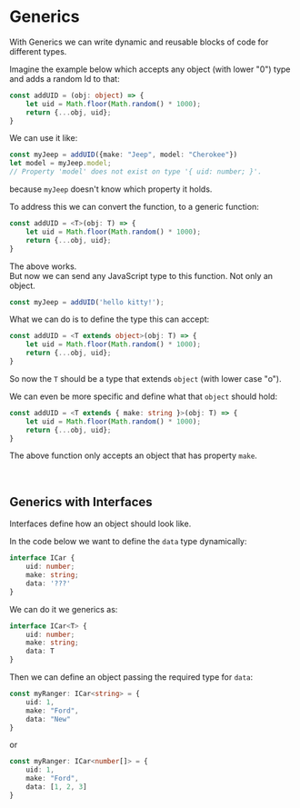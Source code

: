 # Generics

With Generics we can write dynamic and reusable blocks of code for different types.

Imagine the example below which accepts any object (with lower "0") type and adds a random Id to that:

```ts
const addUID = (obj: object) => {
    let uid = Math.floor(Math.random() * 1000);
    return {...obj, uid};
}
```

We can use it like:

```ts
const myJeep = addUID({make: "Jeep", model: "Cherokee"})
let model = myJeep.model;
// Property 'model' does not exist on type '{ uid: number; }'.
```

because ```myJeep``` doesn't know which property it holds.

To address this we can convert the function, to a generic function:

```ts
const addUID = <T>(obj: T) => {
    let uid = Math.floor(Math.random() * 1000);
    return {...obj, uid};
}
```

The above works.<br>
But now we can send any JavaScript type to this function. Not only an object.

```ts
const myJeep = addUID('hello kitty!');
```

What we can do is to define the type this can accept:

```ts
const addUID = <T extends object>(obj: T) => {
    let uid = Math.floor(Math.random() * 1000);
    return {...obj, uid};
}
```

So now the ```T``` should be a type that extends ```object``` (with lower case "o").

We can even be more specific and define what that ```object``` should hold:

```ts
const addUID = <T extends { make: string }>(obj: T) => {
    let uid = Math.floor(Math.random() * 1000);
    return {...obj, uid};
}
```

The above function only accepts an object that has property ```make```.

<br>

## Generics with Interfaces

Interfaces define how an object should look like.

In the code below we want to define the ```data``` type dynamically:

```ts
interface ICar {
    uid: number;
    make: string;
    data: '???'
}
```

We can do it we generics as:

```ts
interface ICar<T> {
    uid: number;
    make: string;
    data: T
}
```

Then we can define an object passing the required type for ```data```:

```ts
const myRanger: ICar<string> = {
    uid: 1,
    make: "Ford",
    data: "New"
}
```

or

```ts
const myRanger: ICar<number[]> = {
    uid: 1,
    make: "Ford",
    data: [1, 2, 3]
}
```